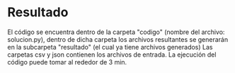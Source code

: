 # Resultado
El código se encuentra dentro de la carpeta "codigo" (nombre del archivo: solucion.py), dentro de dicha carpeta los archivos resultantes se generarán en la subcarpeta "resultado" (el cual ya tiene archivos generados)
Las carpetas csv y json contienen los archivos de entrada.
La ejecución del código puede tomar al rededor de 3 min.
